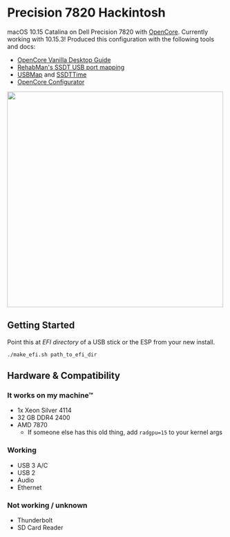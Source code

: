 # Precision 7820 Hackintosh

macOS 10.15 Catalina on Dell Precision 7820 with [OpenCore](https://github.com/acidanthera/OpenCorePkg). Currently working with 10.15.3! Produced this configuration with the following tools and docs:

- [OpenCore Vanilla Desktop Guide](https://khronokernel-2.gitbook.io/opencore-vanilla-desktop-guide/)
- [RehabMan's SSDT USB port mapping](https://www.tonymacx86.com/threads/guide-creating-a-custom-ssdt-for-usbinjectall-kext.211311/)
- [USBMap](https://github.com/corpnewt/USBMap) and [SSDTTime](https://github.com/corpnewt/SSDTTime)
- [OpenCore Configurator](https://mackie100projects.altervista.org/opencore-configurator/)

<img src="https://i.imgur.com/saOVNOM.png" width="500" />

## Getting Started

Point this at _EFI directory_ of a USB stick or the ESP from your new install.

```
./make_efi.sh path_to_efi_dir
```

## Hardware & Compatibility

### It works on my machine™
- 1x Xeon Silver 4114
- 32 GB DDR4 2400
- AMD 7870
  - If someone else has this old thing, add `radgpu=15` to your kernel args

### Working
- USB 3 A/C
- USB 2
- Audio
- Ethernet

### Not working / unknown
- Thunderbolt
- SD Card Reader

